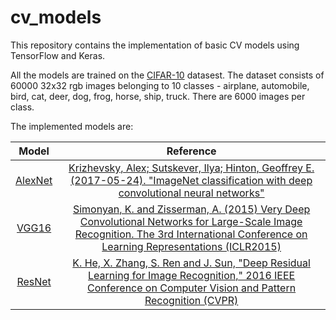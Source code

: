 # cv_models

This repository contains the implementation of basic CV models using TensorFlow and Keras.

All the models are trained on the [CIFAR-10](https://www.cs.toronto.edu/~kriz/cifar.html) datasest. The dataset consists of 60000 32x32 rgb images belonging to 10 classes - airplane, automobile, bird, cat, deer, dog, frog, horse, ship, truck. There are 6000 images per class.

The implemented models are:


| Model     | Reference                                                                                                                                 |
| :-------: | :---------------------------------------------------------------------------------------------------------------------------------------: |
| [AlexNet](https://github.com/ankit-vaidya19/cv_models/blob/e5183aee0336c8efa1adfbff980f192462d46fe8/models/AlexNet.py)   |  [Krizhevsky, Alex; Sutskever, Ilya; Hinton, Geoffrey E. (2017-05-24). "ImageNet classification with deep convolutional neural networks"](https://papers.nips.cc/paper/2012/hash/c399862d3b9d6b76c8436e924a68c45b-Abstract.html)                                                                 |
| [VGG16](https://github.com/ankit-vaidya19/cv_models/blob/e5183aee0336c8efa1adfbff980f192462d46fe8/models/VGG16.py)     |  [Simonyan, K. and Zisserman, A. (2015) Very Deep Convolutional Networks for Large-Scale Image Recognition. The 3rd International Conference on Learning Representations (ICLR2015)](https://arxiv.org/abs/1409.1556)                                                                                            |
| [ResNet](https://github.com/ankit-vaidya19/cv_models/blob/e5183aee0336c8efa1adfbff980f192462d46fe8/models/ResNet.py)    | [K. He, X. Zhang, S. Ren and J. Sun, "Deep Residual Learning for Image Recognition," 2016 IEEE Conference on Computer Vision and Pattern Recognition (CVPR)](https://arxiv.org/abs/1512.03385)                                                                                                               |


